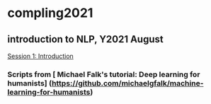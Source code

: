 # compling2021
## introduction to NLP, Y2021 August

[Session 1: Introduction](https://colab.research.google.com/github/bogdanbabych/compling2021/blob/main/session101_introduction.ipynb)

### Scripts from [ Michael Falk's tutorial: Deep learning for humanists] (https://github.com/michaelgfalk/machine-learning-for-humanists)



